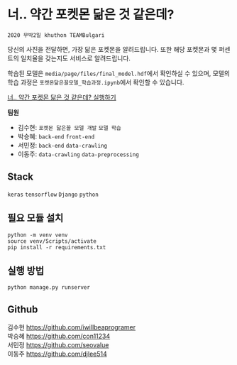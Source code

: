 # 너.. 약간 포켓몬 닮은 것 같은데?
`2020 무박2일 khuthon TEAMBulgari`  
  
당신의 사진을 전달하면, 가장 닮은 포켓몬을 알려드립니다. 또한 해당 포켓몬과 몇 퍼센트의 일치율을 갖는지도 서비스로 알려드립니다.  

학습된 모델은 `media/page/files/final_model.hdf`에서 확인하실 수 있으며, 모델의 학습 과정은 `포켓몬닮은꼴모델_학습과정.ipynb`에서 확인할 수 있습니다.  
  
[너.. 약간 포켓몬 닮은 것 같은데? 실행하기](https://pokemon-like-me.herokuapp.com/)

**팀원**
- 김수현: `포켓몬 닮은꼴 모델 개발` `모델 학습`
- 박승혜: `back-end` `front-end`
- 서민정: `back-end` `data-crawling` 
- 이동주: `data-crawling` `data-preprocessing`

## Stack
`keras` `tensorflow` `Django` `python`  

## 필요 모듈 설치
```
python -m venv venv
source venv/Scripts/activate
pip install -r requirements.txt
```

## 실행 방법
```
python manage.py runserver
```

## Github
김수현 https://github.com/iwillbeaprogramer  
박승혜 https://github.com/con11234  
서민정 https://github.com/seovalue  
이동주 https://github.com/djlee514 
